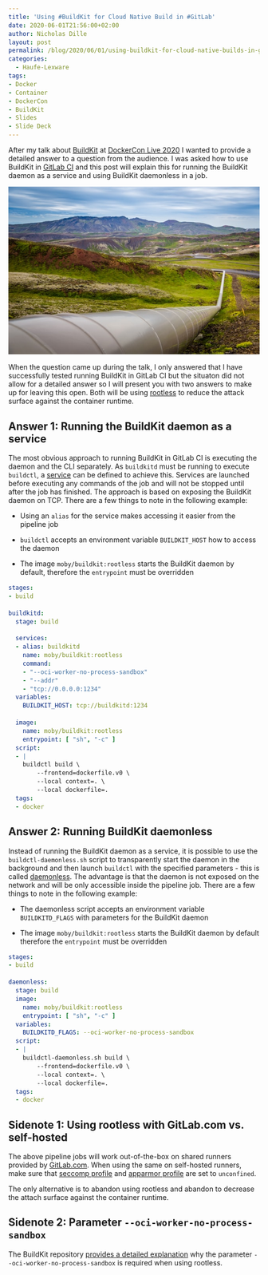 ```yaml
---
title: 'Using #BuildKit for Cloud Native Build in #GitLab'
date: 2020-06-01T21:56:00+02:00
author: Nicholas Dille
layout: post
permalink: /blog/2020/06/01/using-buildkit-for-cloud-native-builds-in-gitlab/
categories:
  - Haufe-Lexware
tags:
- Docker
- Container
- DockerCon
- BuildKit
- Slides
- Slide Deck
---
```


After my talk about [BuildKit](https://github.com/moby/buildkit) at [DockerCon Live 2020](/blog/2020/05/29/my-talk-about-buildkit-at-dockercon-live-2020/) I wanted to provide a detailed answer to a question from the audience. I was asked how to use BuildKit in [GitLab CI](https://docs.gitlab.com/ee/ci/) and this post will explain this for running the BuildKit daemon as a service and using BuildKit daemonless in a job.

<img src="/media/2020/06/pipeline-unsplash-X-NAMq6uP3Q.jpg" /><!-- .element: style="width: 80%" -->

<!--more-->

When the question came up during the talk, I only answered that I have successfully tested running BuildKit in GitLab CI but the situaton did not allow for a detailed answer so I will present you with two answers to make up for leaving this open. Both will be using [rootless](https://github.com/moby/buildkit/blob/master/docs/rootless.md) to reduce the attack surface against the container runtime.

## Answer 1: Running the BuildKit daemon as a service

The most obvious approach to running BuildKit in GitLab CI is executing the daemon and the CLI separately. As `buildkitd` must be running to execute `buildctl`, a [service](https://docs.gitlab.com/ee/ci/yaml/#services) can be defined to achieve this. Services are launched before executing any commands of the job and will not be stopped until after the job has finished. The approach is based on exposing the BuildKit daemon on TCP. There are a few things to note in the following example:

- Using an `alias` for the service makes accessing it easier from the pipeline job

- `buildctl` accepts an environment variable `BUILDKIT_HOST` how to access the daemon

- The image `moby/buildkit:rootless` starts the BuildKit daemon by default, therefore the `entrypoint` must be overridden

```yaml
stages:
- build

buildkitd:
  stage: build

  services:
  - alias: buildkitd
    name: moby/buildkit:rootless
    command:
    - "--oci-worker-no-process-sandbox"
    - "--addr"
    - "tcp://0.0.0.0:1234"
  variables:
    BUILDKIT_HOST: tcp://buildkitd:1234

  image:
    name: moby/buildkit:rootless
    entrypoint: [ "sh", "-c" ]
  script:
  - |
    buildctl build \
        --frontend=dockerfile.v0 \
        --local context=. \
        --local dockerfile=.
  tags:
  - docker
```

## Answer 2: Running BuildKit daemonless

Instead of running the BuildKit daemon as a service, it is possible to use the `buildctl-daemonless.sh` script to transparently start the daemon in the background and then launch `buildctl` with the specified parameters - this is called [daemonless](https://github.com/moby/buildkit#daemonless). The advantage is that the daemon is not exposed on the network and will be only accessible inside the pipeline job. There are a few things to note in the following example:

- The daemonless script accepts an environment variable `BUILDKITD_FLAGS` with parameters for the BuildKit daemon

- The image `moby/buildkit:rootless` starts the BuildKit daemon by default therefore the `entrypoint` must be overridden

```yaml
stages:
- build

daemonless:
  stage: build
  image:
    name: moby/buildkit:rootless
    entrypoint: [ "sh", "-c" ]
  variables:
    BUILDKITD_FLAGS: --oci-worker-no-process-sandbox
  script:
  - |
    buildctl-daemonless.sh build \
        --frontend=dockerfile.v0 \
        --local context=. \
        --local dockerfile=.
  tags:
  - docker
```

## Sidenote 1: Using rootless with GitLab.com vs. self-hosted

The above pipeline jobs will work out-of-the-box on shared runners provided by [GitLab.com](https://gitlab.com/). When using the same on self-hosted runners, make sure that [seccomp profile](https://docs.docker.com/engine/security/seccomp/) and [apparmor profile](https://docs.docker.com/engine/security/apparmor/) are set to `unconfined`.

The only alternative is to abandon using rootless and abandon to decrease the attach surface against the container runtime.

## Sidenote 2: Parameter `--oci-worker-no-process-sandbox`

The BuildKit repository [provides a detailed explanation](https://github.com/moby/buildkit/blob/master/docs/rootless.md#about---oci-worker-no-process-sandbox) why the parameter `--oci-worker-no-process-sandbox` is required when using rootless.
